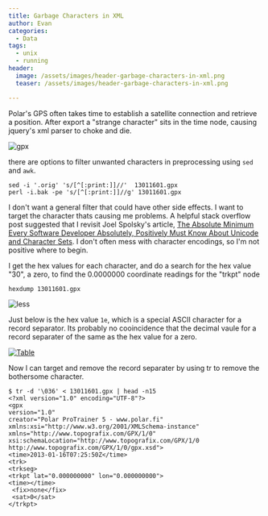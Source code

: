 ```yaml
---
title: Garbage Characters in XML
author: Evan
categories:
  - Data
tags:
  - unix
  - running
header:
  image: /assets/images/header-garbage-characters-in-xml.png
  teaser: /assets/images/header-garbage-characters-in-xml.png

---
```

Polar's GPS often takes time to establish a satellite connection and retrieve a position. After export a "strange character" sits in the time node, causing jquery's xml parser to choke and die.

![gpx](https://www.dropbox.com/s/vft9ev36r1ifvim/Screenshot%202014-09-20%2015.18.49.png?raw=1)

there are options to filter unwanted characters in preprocessing using `sed` and `awk`.

    sed -i '.orig' 's/[^[:print:]]//'  13011601.gpx
    perl -i.bak -pe 's/[^[:print:]]//g' 13011601.gpx

I don't want a general filter that could have other side effects. I want to target the character thats causing me problems. A helpful stack overflow post suggested that I revisit Joel Spolsky's article,  [The Absolute Minimum Every Software Developer Absolutely, Positively Must Know About Unicode and Character Sets](http://www.joelonsoftware.com/articles/Unicode.html). I don't often mess with character encodings, so I'm not positive where to begin.

I get the hex values for each character, and do a search for the hex value "30", a zero, to find the 0.0000000 coordinate readings for the "trkpt" node

    hexdump 13011601.gpx

![less](https://www.dropbox.com/s/poikcom4lrj5qwf/Screenshot%202014-09-20%2015.31.03.png?raw=1)

Just below is the hex value `1e`, which is a special ASCII character for a record separator. Its probably no cooincidence that the decimal vaule for a record separater of the same as the hex value for a zero.


[![Table](https://www.dropbox.com/s/dn3qdt5ow9fy0py/Screenshot%202014-09-20%2015.14.01.png?raw=1)](http://www.asciitable.com/)

Now I can target and remove the record separater by using tr to remove the bothersome character.

    $ tr -d '\036' < 13011601.gpx | head -n15
    <?xml version="1.0" encoding="UTF-8"?>
    <gpx
    version="1.0"
    creator="Polar ProTrainer 5 - www.polar.fi"
    xmlns:xsi="http://www.w3.org/2001/XMLSchema-instance"
    xmlns="http://www.topografix.com/GPX/1/0"
    xsi:schemaLocation="http://www.topografix.com/GPX/1/0 http://www.topografix.com/GPX/1/0/gpx.xsd">
    <time>2013-01-16T07:25:50Z</time>
    <trk>
    <trkseg>
    <trkpt lat="0.000000000" lon="0.000000000">
    <time></time>
     <fix>none</fix>
     <sat>0</sat>
    </trkpt>

